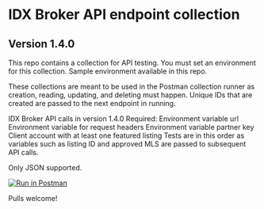 # IDX Broker API endpoint collection
## Version 1.4.0

This repo contains a collection for API testing. You must set an environment for this collection. Sample environment available in this repo.

These collections are meant to be used in the Postman collection runner as creation, reading, updating, and deleting must happen.
Unique IDs that are created are passed to the next endpoint in running.

IDX Broker API calls in version 1.4.0
Required:
Environment variable url
Environment variable for request headers
Environment variable partner key
Client account with at least one featured listing
Tests are in this order as variables such as listing ID and approved MLS are passed to subsequent API calls.

Only JSON supported.

[![Run in Postman](https://run.pstmn.io/button.svg)](https://app.getpostman.com/run-collection/3b30ba1851da4447b17e)


Pulls welcome!
